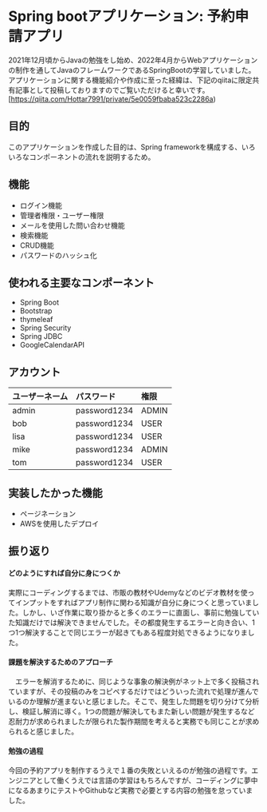 # Spring bootアプリケーション: 予約申請アプリ
2021年12月頃からJavaの勉強をし始め、2022年4月からWebアプリケーションの制作を通してJavaのフレームワークであるSpringBootの学習していました。アプリケーションに関する機能紹介や作成に至った経緯は、下記のqiitaに限定共有記事として投稿しておりますのでご覧いただけると幸いです。
[https://qiita.com/Hottar7991/private/5e0059fbaba523c2286a)

## 目的
このアプリケーションを作成した目的は、Spring frameworkを構成する、いろいろなコンポーネントの流れを説明するため。

## 機能
- ログイン機能
- 管理者権限・ユーザー権限
- メールを使用した問い合わせ機能
- 検索機能
- CRUD機能
- パスワードのハッシュ化

## 使われる主要なコンポーネント
- Spring Boot 
- Bootstrap
- thymeleaf
- Spring Security 
- Spring JDBC 
- GoogleCalendarAPI

## アカウント
| ユーザーネーム | パスワード | 権限 |
|:-------- |:-------- |:----------- |
| admin    | password1234   | ADMIN |
| bob      | password1234   | USER  |
| lisa     | password1234   | USER  |
| mike     | password1234   | ADMIN |
| tom      | password1234   | USER  |


## 実装したかった機能
- ページネーション
- AWSを使用したデプロイ

## 振り返り
#### どのようにすれば自分に身につくか
実際にコーディングするまでは、市販の教材やUdemyなどのビデオ教材を使ってインプットをすればアプリ制作に関わる知識が自分に身につくと思っていました。しかし、いざ作業に取り掛かると多くのエラーに直面し、事前に勉強していた知識だけでは解決できませんでした。その都度発生するエラーと向き合い、1つ1つ解決することで同じエラーが起きてもある程度対処できるようになりました。
　

#### 課題を解決するためのアプローチ
　エラーを解消するために、同じような事象の解決例がネット上で多く投稿されていますが、その投稿のみをコピペするだけではどういった流れで処理が進んでいるのか理解が進まないと感じました。そこで、発生した問題を切り分けて分析し、検証し解消に導く。1つの問題が解決してもまた新しい問題が発生するなど忍耐力が求められましたが限られた製作期間を考えると実務でも同じことが求められると感じました。

#### 勉強の過程
今回の予約アプリを制作するうえで１番の失敗といえるのが勉強の過程です。エンジニアとして働くうえでは言語の学習はもちろんですが、コーディングに夢中になるあまりにテストやGithubなど実務で必要とする内容の勉強を怠っていました。
